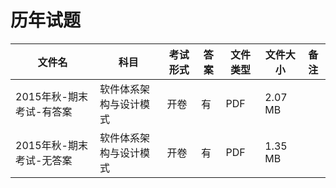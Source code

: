 # 历年试题

文件名|科目|考试形式|答案|文件类型|文件大小|备注
---|---|---|---|---|---|---
2015年秋-期末考试-有答案|软件体系架构与设计模式|开卷|有|PDF|2.07 MB
2015年秋-期末考试-无答案|软件体系架构与设计模式|开卷|有|PDF|1.35 MB